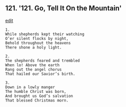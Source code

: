 
## 121.  '121. Go, Tell It On the Mountain'
[edit](https://docs.google.com/document/d/1voXH1xJbxxzakcyt0aMKMX_Ec8hdaOsC/edit?mode=html)






    1.
    While shepherds kept their watching
    O’er silent flocks by night,
    Behold throughout the heavens
    There shone a holy light.

    2.
    The shepherds feared and trembled
    When lo! Above the earth
    Rang out the angel chorus
    That hailed our Savior’s birth.

    3.
    Down in a lowly manger
    The humble Christ was born,
    And brought us God’s salvation
    That blessed Christmas morn.
